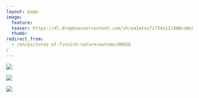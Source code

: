 ```yaml
---
layout: page
image:
  feature:
  teaser: https://dl.dropboxusercontent.com/sh/ea1wtnz7z734o12/AABcuNcM7dz8k8NhXGlwRcqGa/luontokuvat/syksy/DSC48972-245px.jpg
  thumb:
redirect_from:
  - /en/pictures-of-finnish-nature/autumn/00058/
---
```


[![](https://dl.dropboxusercontent.com/sh/ea1wtnz7z734o12/AACxb94arprnUxy8XcY_x1_Ha/luontokuvat/syksy/DSC48972-800px.jpg)](https://dl.dropboxusercontent.com/sh/ea1wtnz7z734o12/AAAfYABt8QQCX82yezLGrx0Ea/luontokuvat/syksy/DSC48972.jpg)

[![](https://dl.dropboxusercontent.com/sh/ea1wtnz7z734o12/AACHR5b3QWXfc4YA3B3gxekka/luontokuvat/syksy/DSC48971-800px.jpg)](https://dl.dropboxusercontent.com/sh/ea1wtnz7z734o12/AADBSobcuHg4pVl_Ir59bWWFa/luontokuvat/syksy/DSC48971.jpg)

[![](https://dl.dropboxusercontent.com/sh/ea1wtnz7z734o12/AADAMMRFBgNcKSablQR7QW9Ua/luontokuvat/syksy/DSC48947-800px.jpg)](https://dl.dropboxusercontent.com/sh/ea1wtnz7z734o12/AADdqvd_ixhZz8m1-Cs-BtGga/luontokuvat/syksy/DSC48947.jpg)
